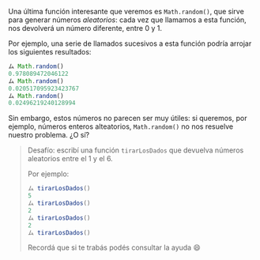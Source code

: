 Una última función interesante que veremos es `Math.random()`, que sirve para generar números _aleatorios_: cada vez que llamamos a esta función, nos devolverá un número diferente, entre 0 y 1.

Por ejemplo, una serie de llamados sucesivos a esta función podría arrojar los siguientes resultados:

```javascript
ム Math.random()
0.978089472046122
ム Math.random()
0.020517095923423767
ム Math.random()
0.02496219240128994
```

Sin embargo, estos números no parecen ser muy útiles: si queremos, por ejemplo, números enteros alteatorios, `Math.random()` no nos resuelve nuestro problema. ¿O sí?

> Desafío: escribí una función `tirarLosDados` que devuelva números aleatorios entre el 1 y el 6.
>
> Por ejemplo:
>
> ```javascript
> ム tirarLosDados()
> 5
> ム tirarLosDados()
> 2
> ム tirarLosDados()
> 2
> ム tirarLosDados()
>```
>
> Recordá que si te trabás podés consultar la ayuda :smile: